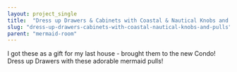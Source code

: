 ```yaml
---
layout: project_single
title:  "Dress up Drawers & Cabinets with Coastal & Nautical Knobs and Pulls"
slug: "dress-up-drawers-cabinets-with-coastal-nautical-knobs-and-pulls"
parent: "mermaid-room"
---
```

I got these as a gift for my last house - brought them to the new Condo! Dress up Drawers with these adorable mermaid pulls!